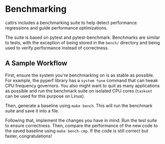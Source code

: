 # Benchmarking

cattrs includes a benchmarking suite to help detect performance regressions and
guide performance optimizations.

The suite is based on pytest and pytest-benchmark. Benchmarks are similar to
tests, with the exception of being stored in the `bench/` directory and being
used to verify performance instead of correctness.

## A Sample Workflow

First, ensure the system you're benchmarking on is as stable as possible. For
example, the pyperf library has a `system tune` command that can tweak
CPU frequency governors. You also might want to quit as many applications as
possible and run the benchmark suite on isolated CPU cores (`taskset` can be
used for this purpose on Linux).

Then, generate a baseline using `make bench`. This will run the benchmark suite
and save it into a file.

Following that, implement the changes you have in mind. Run the test suite to
ensure correctness. Then, compare the performance of the new code to the saved
baseline using `make bench-cmp`. If the code is still correct but faster,
congratulations!

